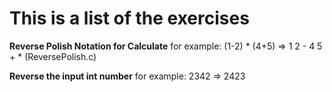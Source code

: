 # This is a list of the exercises

**Reverse Polish Notation for Calculate**
for example: (1-2) * (4+5) => 1 2 - 4 5 + * (ReversePolish.c)

**Reverse the input int number**
for example: 2342 => 2423

